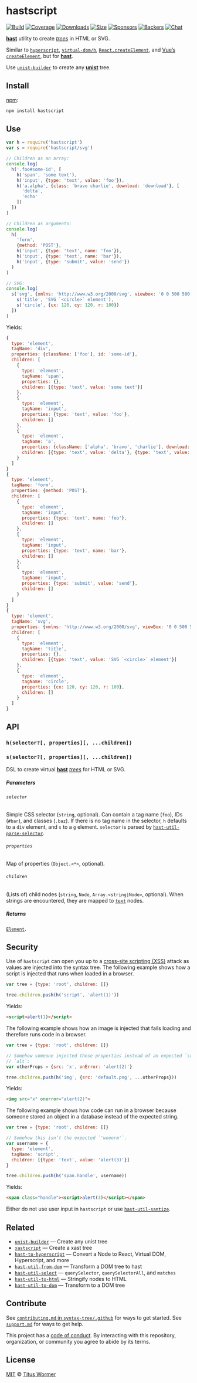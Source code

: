 # hastscript

[![Build][build-badge]][build]
[![Coverage][coverage-badge]][coverage]
[![Downloads][downloads-badge]][downloads]
[![Size][size-badge]][size]
[![Sponsors][sponsors-badge]][collective]
[![Backers][backers-badge]][collective]
[![Chat][chat-badge]][chat]

[**hast**][hast] utility to create [*trees*][tree] in HTML or SVG.

Similar to [`hyperscript`][hyperscript], [`virtual-dom/h`][virtual-hyperscript],
[`React.createElement`][react], and [Vue’s `createElement`][vue],
but for [**hast**][hast].

Use [`unist-builder`][u] to create any [**unist**][unist] tree.

## Install

[npm][]:

```sh
npm install hastscript
```

## Use

```js
var h = require('hastscript')
var s = require('hastscript/svg')

// Children as an array:
console.log(
  h('.foo#some-id', [
    h('span', 'some text'),
    h('input', {type: 'text', value: 'foo'}),
    h('a.alpha', {class: 'bravo charlie', download: 'download'}, [
      'delta',
      'echo'
    ])
  ])
)

// Children as arguments:
console.log(
  h(
    'form',
    {method: 'POST'},
    h('input', {type: 'text', name: 'foo'}),
    h('input', {type: 'text', name: 'bar'}),
    h('input', {type: 'submit', value: 'send'})
  )
)

// SVG:
console.log(
  s('svg', {xmlns: 'http://www.w3.org/2000/svg', viewbox: '0 0 500 500'}, [
    s('title', 'SVG `<circle>` element'),
    s('circle', {cx: 120, cy: 120, r: 100})
  ])
)
```

Yields:

```js
{
  type: 'element',
  tagName: 'div',
  properties: {className: ['foo'], id: 'some-id'},
  children: [
    {
      type: 'element',
      tagName: 'span',
      properties: {},
      children: [{type: 'text', value: 'some text'}]
    },
    {
      type: 'element',
      tagName: 'input',
      properties: {type: 'text', value: 'foo'},
      children: []
    },
    {
      type: 'element',
      tagName: 'a',
      properties: {className: ['alpha', 'bravo', 'charlie'], download: true},
      children: [{type: 'text', value: 'delta'}, {type: 'text', value: 'echo'}]
    }
  ]
}
{
  type: 'element',
  tagName: 'form',
  properties: {method: 'POST'},
  children: [
    {
      type: 'element',
      tagName: 'input',
      properties: {type: 'text', name: 'foo'},
      children: []
    },
    {
      type: 'element',
      tagName: 'input',
      properties: {type: 'text', name: 'bar'},
      children: []
    },
    {
      type: 'element',
      tagName: 'input',
      properties: {type: 'submit', value: 'send'},
      children: []
    }
  ]
}
{
  type: 'element',
  tagName: 'svg',
  properties: {xmlns: 'http://www.w3.org/2000/svg', viewBox: '0 0 500 500'},
  children: [
    {
      type: 'element',
      tagName: 'title',
      properties: {},
      children: [{type: 'text', value: 'SVG `<circle>` element'}]
    },
    {
      type: 'element',
      tagName: 'circle',
      properties: {cx: 120, cy: 120, r: 100},
      children: []
    }
  ]
}
```

## API

### `h(selector?[, properties][, ...children])`

### `s(selector?[, properties][, ...children])`

DSL to create virtual [**hast**][hast] [*trees*][tree] for HTML or SVG.

##### Parameters

###### `selector`

Simple CSS selector (`string`, optional).
Can contain a tag name (`foo`), IDs (`#bar`), and classes (`.baz`).
If there is no tag name in the selector, `h` defaults to a `div` element,
and `s` to a `g` element.
`selector` is parsed by [`hast-util-parse-selector`][parse-selector].

###### `properties`

Map of properties (`Object.<*>`, optional).

###### `children`

(Lists of) child nodes (`string`, `Node`, `Array.<string|Node>`, optional).
When strings are encountered, they are mapped to [`text`][text] nodes.

##### Returns

[`Element`][element].

## Security

Use of `hastscript` can open you up to a [cross-site scripting (XSS)][xss]
attack as values are injected into the syntax tree.
The following example shows how a script is injected that runs when loaded in a
browser.

```js
var tree = {type: 'root', children: []}

tree.children.push(h('script', 'alert(1)'))
```

Yields:

```html
<script>alert(1)</script>
```

The following example shows how an image is injected that fails loading and
therefore runs code in a browser.

```js
var tree = {type: 'root', children: []}

// Somehow someone injected these properties instead of an expected `src` and
// `alt`:
var otherProps = {src: 'x', onError: 'alert(2)'}

tree.children.push(h('img', {src: 'default.png', ...otherProps}))
```

Yields:

```html
<img src="x" onerror="alert(2)">
```

The following example shows how code can run in a browser because someone stored
an object in a database instead of the expected string.

```js
var tree = {type: 'root', children: []}

// Somehow this isn’t the expected `'wooorm'`.
var username = {
  type: 'element',
  tagName: 'script',
  children: [{type: 'text', value: 'alert(3)'}]
}

tree.children.push(h('span.handle', username))
```

Yields:

```html
<span class="handle"><script>alert(3)</script></span>
```

Either do not use user input in `hastscript` or use
[`hast-util-santize`][sanitize].

## Related

* [`unist-builder`](https://github.com/syntax-tree/unist-builder)
    — Create any unist tree
* [`xastscript`](https://github.com/syntax-tree/xastscript)
    — Create a xast tree
* [`hast-to-hyperscript`](https://github.com/syntax-tree/hast-to-hyperscript)
    — Convert a Node to React, Virtual DOM, Hyperscript, and more
* [`hast-util-from-dom`](https://github.com/syntax-tree/hast-util-from-dom)
    — Transform a DOM tree to hast
* [`hast-util-select`](https://github.com/syntax-tree/hast-util-select)
    — `querySelector`, `querySelectorAll`, and `matches`
* [`hast-util-to-html`](https://github.com/syntax-tree/hast-util-to-html)
    — Stringify nodes to HTML
* [`hast-util-to-dom`](https://github.com/syntax-tree/hast-util-to-dom)
    — Transform to a DOM tree

## Contribute

See [`contributing.md` in `syntax-tree/.github`][contributing] for ways to get
started.
See [`support.md`][support] for ways to get help.

This project has a [code of conduct][coc].
By interacting with this repository, organization, or community you agree to
abide by its terms.

## License

[MIT][license] © [Titus Wormer][author]

<!-- Definitions -->

[build-badge]: https://img.shields.io/travis/syntax-tree/hastscript.svg

[build]: https://travis-ci.org/syntax-tree/hastscript

[coverage-badge]: https://img.shields.io/codecov/c/github/syntax-tree/hastscript.svg

[coverage]: https://codecov.io/github/syntax-tree/hastscript

[downloads-badge]: https://img.shields.io/npm/dm/hastscript.svg

[downloads]: https://www.npmjs.com/package/hastscript

[size-badge]: https://img.shields.io/bundlephobia/minzip/hastscript.svg

[size]: https://bundlephobia.com/result?p=hastscript

[sponsors-badge]: https://opencollective.com/unified/sponsors/badge.svg

[backers-badge]: https://opencollective.com/unified/backers/badge.svg

[collective]: https://opencollective.com/unified

[chat-badge]: https://img.shields.io/badge/chat-spectrum-7b16ff.svg

[chat]: https://spectrum.chat/unified/syntax-tree

[npm]: https://docs.npmjs.com/cli/install

[license]: license

[author]: https://wooorm.com

[contributing]: https://github.com/syntax-tree/.github/blob/HEAD/contributing.md

[support]: https://github.com/syntax-tree/.github/blob/HEAD/support.md

[coc]: https://github.com/syntax-tree/.github/blob/HEAD/code-of-conduct.md

[hyperscript]: https://github.com/dominictarr/hyperscript

[virtual-hyperscript]: https://github.com/Matt-Esch/virtual-dom/tree/HEAD/virtual-hyperscript

[react]: https://reactjs.org/docs/glossary.html#react-elements

[vue]: https://vuejs.org/v2/guide/render-function.html#createElement-Arguments

[unist]: https://github.com/syntax-tree/unist

[tree]: https://github.com/syntax-tree/unist#tree

[hast]: https://github.com/syntax-tree/hast

[element]: https://github.com/syntax-tree/hast#element

[text]: https://github.com/syntax-tree/hast#text

[u]: https://github.com/syntax-tree/unist-builder

[parse-selector]: https://github.com/syntax-tree/hast-util-parse-selector

[xss]: https://en.wikipedia.org/wiki/Cross-site_scripting

[sanitize]: https://github.com/syntax-tree/hast-util-sanitize
